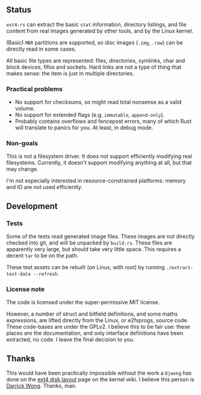 ## Status

`ext4-rs` can extract the basic `stat` information, directory listings, and file content
  from real images generated by other tools, and by the Linux kernel.

(Basic) `MBR` partitions are supported, so disc images (`.img`, `.raw`) can be
  directly read in some cases.

All basic file types are represented: files, directories, symlinks, char and block devices,
  fifos and sockets. Hard links are not a type of thing that makes sense: the item is just in
  multiple directories.


### Practical problems

 * No support for checksums, so might read total nonsense as a valid volume.
 * No support for extended flags (e.g. `immutable`, `append-only`).
 * Probably contains overflows and fencepost errors, many of which Rust will translate to
     panics for you. At least, in debug mode.


### Non-goals

This is not a filesystem driver. It does not support efficiently modifying real filesystems.
  Currently, it doesn't support modifying anything at all, but that may change.

I'm not especially interested in resource-constrained platforms: memory and IO are not used
  efficiently.



## Development


### Tests

Some of the tests read generated image files. These images are not directly checked into git,
  and will be unpacked by `build.rs`. These files are apparently very large, but should take
  very little space. This requires a decent `tar` to be on the path.

These test assets can be rebuilt (on Linux, with root) by running
  `./extract-test-data --refresh`.


### License note

The code is licensed under the super-permissive MIT license.

However, a number of struct and bitfield definitions, and some maths expressions,
  are lifted directly from the Linux, or e2fsprogs, source code. These code-bases are
  under the GPLv2. I believe this to be fair use: these places *are* the documentation,
  and only interface definitions have been extracted, no code. I leave the final decision
  to you.


## Thanks

This would have been practically impossible without the work a `Djwong` has done on
  the [ext4 disk layout](https://ext4.wiki.kernel.org/index.php/Ext4_Disk_Layout) page on
  the kernel wiki. I believe this person is [Darrick Wong](https://djwong.org/). Thanks, man.

